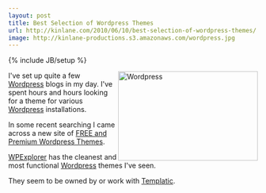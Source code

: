 ```yaml
---
layout: post
title: Best Selection of Wordpress Themes
url: http://kinlane.com/2010/06/10/best-selection-of-wordpress-themes/
image: http://kinlane-productions.s3.amazonaws.com/wordpress.jpg
---
```

{% include JB/setup %}
<p>
     <img title="Wordpress" src="http://kinlane-productions.s3.amazonaws.com/wordpress.jpg"  width="282" height="180" align="right" />I've set up quite a few <a href="http://www.wordpress.org">Wordpress</a> blogs in my day. I've spent hours and hours looking for a theme for various <a href="http://www.kinlane.com/?cat=186">Wordpress</a> installations.
</p>

<p>
     In some recent searching I came across a new site of <a href="http://www.wpexplorer.com/">FREE and Premium Wordpress Themes</a>.
</p>

<p>
     <a href="http://www.wpexplorer.com/">WPExplorer</a> has the cleanest and most functional <a href="../?cat=186">Wordpress</a> themes I've seen.
</p>

<p>
     They seem to be owned by or work with <a href="http://templatic.com/">Templatic</a>.
</p>